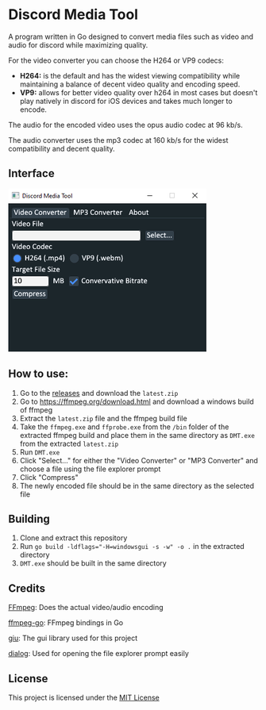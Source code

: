 # Discord Media Tool

A program written in Go designed to convert media files such as video and audio for discord while maximizing quality.

For the video converter you can choose the H264 or VP9 codecs:
 - **H264:** is the default and has the widest viewing compatibility while maintaining a balance of decent video quality and encoding speed.
 - **VP9:** allows for better video quality over h264 in most cases but doesn't play natively in discord for iOS devices and takes much longer to encode.

The audio for the encoded video uses the opus audio codec at 96 kb/s.

The audio converter uses the mp3 codec at 160 kb/s for the widest compatibility and decent quality.

## Interface
![img.png](./images/gui.PNG)

## How to use:
1. Go to the [releases](https://github.com/Gordon-T/Discord-Media-Tool/releases) and download the `latest.zip`
2.  Go to https://ffmpeg.org/download.html and download a windows build of ffmpeg
3. Extract the `latest.zip` file and the ffmpeg build file
5. Take the `ffmpeg.exe` and `ffprobe.exe` from the `/bin` folder of the extracted ffmpeg build and place them in the same directory as `DMT.exe` from the extracted `latest.zip`
6. Run `DMT.exe`
7. Click "Select..." for either the "Video Converter" or "MP3 Converter" and choose a file using the file explorer prompt
8. Click "Compress"
9. The newly encoded file should be in the same directory as the selected file

## Building
1. Clone and extract this repository
2. Run `go build -ldflags="-H=windowsgui -s -w" -o .` in the extracted directory
3. `DMT.exe` should be built in the same directory

## Credits
[FFmpeg](https://ffmpeg.org): Does the actual video/audio encoding

[ffmpeg-go](https://github.com/u2takey/ffmpeg-go): FFmpeg bindings in Go

[giu](https://github.com/AllenDang/giu): The gui library used for this project

[dialog](https://github.com/sqweek/dialog): Used for opening the file explorer prompt easily

## License
This project is licensed under the [MIT License](./LICENSE)

